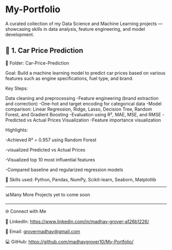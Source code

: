 # My-Portfolio
A curated collection of my Data Science and Machine Learning projects — showcasing skills in data analysis, feature engineering, and model development.

## 🚗 1. Car Price Prediction

📁 Folder: Car-Price-Prediction

Goal:
Build a machine learning model to predict car prices based on various features such as engine specifications, fuel type, and brand.

Key Steps:

Data cleaning and preprocessing
-Feature engineering (brand extraction and correction)
-One-hot and target encoding for categorical data
-Model comparison: Linear Regression, Ridge, Lasso, Decision Tree, Random Forest, and Gradient Boosting
-Evaluation using R², MAE, MSE, and RMSE
-Predicted vs Actual Prices Visualization
-Feature importance visualization

Highlights:

-Achieved R² = 0.957 using Random Forest

-visualized Predicted vs Actual Prices

-Visualized top 10 most influential features

-Compared baseline and regularized regression models


🧾 Skills used: Python, Pandas, NumPy, Scikit-learn, Seaborn, Matplotlib

--------------------------------------------------------------------------------------------------------------------------------------------------------------------

📊Many More Projects yet to come soon

--------------------------------------------------------------------------------------------------------------------------------------------------------------------
🌐 Connect with Me

📎 LinkedIn:
    https://www.linkedin.com/in/madhav-grover-a126b1226/

📧 Email:
    grovermadhav@gmail.com

💻 GitHub:
    https://github.com/madhavgrover10/My-Portfolio/
    

